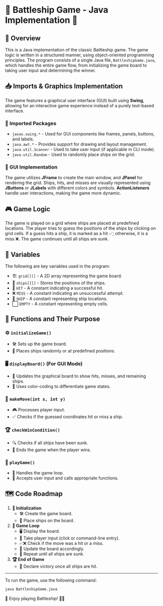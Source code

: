 # 🚢 Battleship Game - Java Implementation 🎯

## 📝 Overview
This is a Java implementation of the classic Battleship game. The game logic is written in a structured manner, using object-oriented programming principles. The program consists of a single Java file, `BattleshipGame.java`, which handles the entire game flow, from initializing the game board to taking user input and determining the winner.

## 📥 Imports & Graphics Implementation
The game features a graphical user interface (GUI) built using **Swing**, allowing for an interactive game experience instead of a purely text-based interface.

### 📌 Imported Packages
- `javax.swing.*` - Used for GUI components like frames, panels, buttons, and labels.
- `java.awt.*` - Provides support for drawing and layout management.
- `java.util.Scanner` - Used to take user input (if applicable in CLI mode).
- `java.util.Random` - Used to randomly place ships on the grid.

### 🎨 GUI Implementation
The game utilizes **JFrame** to create the main window, and **JPanel** for rendering the grid. Ships, hits, and misses are visually represented using **JButtons** or **JLabels** with different colors and symbols. **ActionListeners** handle user interactions, making the game more dynamic.

## 🎮 Game Logic
The game is played on a grid where ships are placed at predefined locations. The player tries to guess the positions of the ships by clicking on grid cells. If a guess hits a ship, it is marked as a hit ✅; otherwise, it is a miss ❌. The game continues until all ships are sunk.

## 🔢 Variables
The following are key variables used in the program:

- 🏗️ `grid[][]` - A 2D array representing the game board.
- 🚢 `ships[][]` - Stores the positions of the ships.
- 🎯 `HIT` - A constant indicating a successful hit.
- ❌ `MISS` - A constant indicating an unsuccessful attempt.
- 🚀 `SHIP` - A constant representing ship locations.
- ⬜ `EMPTY` - A constant representing empty cells.

## 🔧 Functions and Their Purpose
### ⚙️ `initializeGame()`
- 🛠️ Sets up the game board.
- 📌 Places ships randomly or at predefined positions.

### 🖥️ `displayBoard()` (For GUI Mode)
- 🏁 Updates the graphical board to show hits, misses, and remaining ships.
- 🎨 Uses color-coding to differentiate game states.

### 🎯 `makeMove(int x, int y)`
- 🎮 Processes player input.
- ✅ Checks if the guessed coordinates hit or miss a ship.

### 🏆 `checkWinCondition()`
- 🔍 Checks if all ships have been sunk.
- 🏅 Ends the game when the player wins.

### 🔄 `playGame()`
- 🔁 Handles the game loop.
- 🎤 Accepts user input and calls appropriate functions.

## 🗺️ Code Roadmap
1. **🚀 Initialization**
   - 🛠️ Create the game board.
   - 🚢 Place ships on the board.
2. **🔄 Game Loop**
   - 🖥️ Display the board.
   - 🎯 Take player input (click or command-line entry).
   - ✅❌ Check if the move was a hit or a miss.
   - 🔄 Update the board accordingly.
   - 🔁 Repeat until all ships are sunk.
3. **🏆 End of Game**
   - 🎉 Declare victory once all ships are hit.

---

To run the game, use the following command:

```sh
java BattleshipGame.java
```


🎉 Enjoy playing Battleship! 🚢🔥

